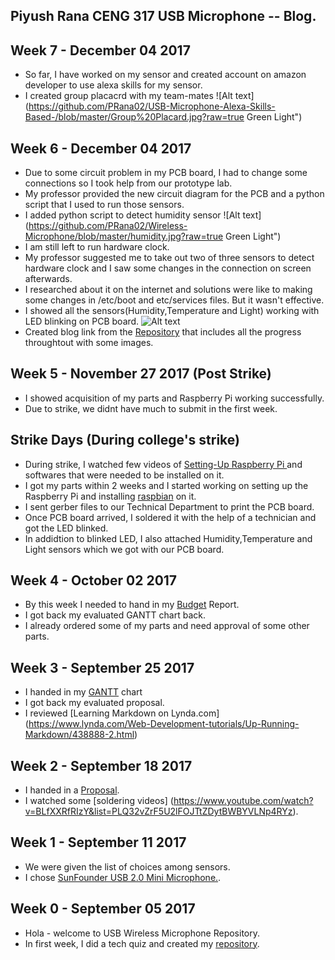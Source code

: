 ## Piyush Rana CENG 317 USB Microphone -- Blog.

## Week 7  -  December 04 2017
* So far, I have worked on my sensor and created account on amazon developer to use alexa skills for my sensor.
* I created group placacrd with my team-mates ![Alt text](https://github.com/PRana02/USB-Microphone-Alexa-Skills-Based-/blob/master/Group%20Placard.jpg?raw=true Green Light")<br>

## Week 6  -  December 04 2017
* Due to some circuit problem in my PCB board, I had to change some connections so I took help from our prototype lab.
* My professor provided the new circuit diagram for the PCB and a python script that I used to run those sensors.
* I added python script to detect humidity sensor ![Alt text](https://github.com/PRana02/Wireless-Microphone/blob/master/humidity.jpg?raw=true Green Light")<br>
* I am still left to run hardware clock.
* My professor suggested me to take out two of three sensors to detect hardware clock and I saw some changes in the connection on screen afterwards.
* I researched about it on the internet and solutions were like to making some changes in /etc/boot and etc/services files. But it wasn't effective.
* I showed all the sensors(Humidity,Temperature and Light) working with LED blinking on PCB board.
![Alt text](https://github.com/PRana02/Wireless-Microphone/blob/master/Sensors%20and%20LED.png?raw=true "Green Light")<br>
* Created blog link from the [Repository](https://prana02.github.io/Wireless-Microphone/) that includes all the progress throughtout with some images.

## Week 5  -  November 27 2017 (Post Strike)
* I showed acquisition of my parts and Raspberry Pi working successfully.
* Due to strike, we didnt have much to submit in the first week. 

## Strike Days (During college's strike)
* During strike, I watched few videos of [ Setting-Up Raspberry Pi ](https://www.lynda.com/Raspberry-Pi-tutorials/Up-Running-Raspberry-Pi/191267-2.html) and softwares that were needed to be installed on it.
* I got my parts within 2 weeks and I started working on setting up the Raspberry Pi and installing [raspbian](https://www.raspberrypi.org/downloads/raspbian/) on it.
* I sent gerber files to our Technical Department to print the PCB board.
* Once PCB board arrived, I soldered it with the help of a technician and got the LED blinked.
* In addidtion to blinked LED, I also attached Humidity,Temperature and Light sensors which we got with our PCB board.

## Week 4  -  October 02 2017
* By this week I needed to hand in my [Budget](https://github.com/PRana02/Wireless-Microphone/blob/master/FINAL%20bUDGET.xlsx) Report.
* I got back my evaluated GANTT chart back.
* I already ordered some of my parts and need approval of some other parts.

## Week 3  -  September 25 2017
* I handed in my [GANTT](https://github.com/PRana02/Wireless-Microphone/blob/master/PiyushRana.mpp) chart
* I got back my evaluated proposal.
* I reviewed [Learning Markdown on Lynda.com] (https://www.lynda.com/Web-Development-tutorials/Up-Running-Markdown/438888-2.html)

## Week 2  -  September 18 2017
* I handed in a [Proposal](https://github.com/PRana02/Wireless-Microphone/blob/master/ProposalContent.xlsx).
* I watched some [soldering videos] (https://www.youtube.com/watch?v=BLfXXRfRIzY&list=PLQ32vZrF5U2lFOJTtZDytBWBYVLNp4RYz).

## Week 1  -  September 11 2017
* We were given the list of choices among sensors.
* I chose [SunFounder USB 2.0 Mini Microphone.](https://www.amazon.ca/SunFounder-Microphone-Raspberry-Recognition-Software/dp/B01KLRBHGM/).

## Week 0  -  September 05 2017  
* Hola - welcome to USB Wireless Microphone Repository.
* In first week, I did a tech quiz and created my [repository](https://github.com/PRana02/Wireless-Microphone).
